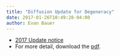 ```yaml
---
title: "Diffusion Update for Degeneracy"
date: 2017-01-26T10:49:28-04:00
author: Evan Bauer
---
```


* [2017 Update notice](https://sourceforge.net/p/mesa/mailman/message/35626929/)
* For more detail, download the [pdf](https://sourceforge.net/p/mesa/mailman/attachment/BDE00895-B2D4-49F0-8F39-637C8FEC4EE3%40physics.ucsb.edu/1/).

